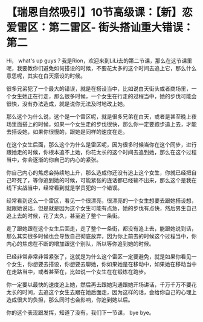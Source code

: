 # 【瑞恩自然吸引】10节高级课：【新】恋爱雷区：第二雷区- 街头搭讪重大错误：第二

Hi， what's up guys？我是Rion，欢迎来到LiLi去的第二节课，那么在这节课里呢，我要教你们避免如何搭设的时候，不要花太多的这个时间去追上它，那么什么意思呢，其实在白天搭设的时候。

很多兄弟犯了一个最大的错误，就是在搭设当中，比如说白天街头或者商场里，一个女生她正在行走，那么很多时候，一个女生在行走的过程当中，她的步伐可能会很快，没有办法造成，就是说你无法及时地改上她。

那么这个为什么说，这个是一个雷区呢，就是很多兄弟在白天，或者是甚至晚上夜场里面搭上的时候，如果一个女生走的步伐很快，那么你一定要跑步追上去，才能去搭设她，如果你很慢的，跟她是同样的速度在走。

在这个女生后面，那么这个为什么是雷区呢，因为很多时候当你在这个同步，进行跟她走的时候，你根本追不上她，你花太长的这个时间去追到她，那么在这个过程当中，你会逐渐的你自己的内心的紧张。

你自己内心的焦虑会持续地上升，那么造成你还没有追上这个女生，你就已经把自己吓死了，等你追到她的时候，可能紧张的连话都已经输不出来，那么这个是我在线下实战当中，经常看到就是学员犯的一个错误。

经常看到这么一个雷区，看见一个很漂亮，很漂亮的一个女生想要去跟她搭设想，就跟她说话，但是就是因为这个女生可能有点急，她的步伐有点快，然后男生自己追上去的时候，花了太久，甚至追了整个一条街。

走了跟她跟在这个女生后面走，走了整个一条街，都没有追上去，能跟她说到话，那么其实很多时候也会导致自己彻底放弃，因为你上前去的时候这个过程当中，你内心的焦虑在不断的增加跟这个别队，所以等你追到她的时候。

已经非常非常非常紧张了，这就是为什么这个雷区一定要避免，就是如果你看见一个女生，你想要去搭设，你想要去聊她，你如果她是在移动中，如果她在移动当中在走路当中，或者甚至在，比如说一个女生在在锻炼在跑步。

你一定要以最快的速度追上她，然后再去跟她沟通跟她开场讲话，千万千万不要花太长的时间，去追这个女生去跟在她后面走，因为这样的话，会给你自己的心理上造成很大的负担，那么同时也会影响，你追到她以后。

你的这个表现跟发挥，知道了没有，我们下一节课， bye bye。